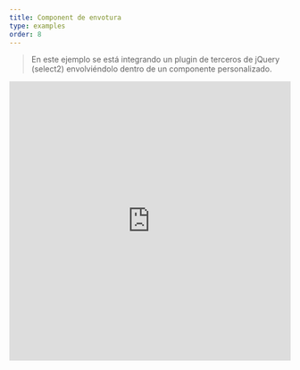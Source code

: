 ```yaml
---
title: Component de envotura
type: examples
order: 8
---
```


> En este ejemplo se está integrando un plugin de terceros de jQuery (select2) envolviéndolo dentro de un componente personalizado.

<iframe width="100%" height="500" src="https://jsfiddle.net/chrisvfritz/d131Lebj/embedded/result,html,js,css" allowfullscreen="allowfullscreen" frameborder="0"></iframe>
